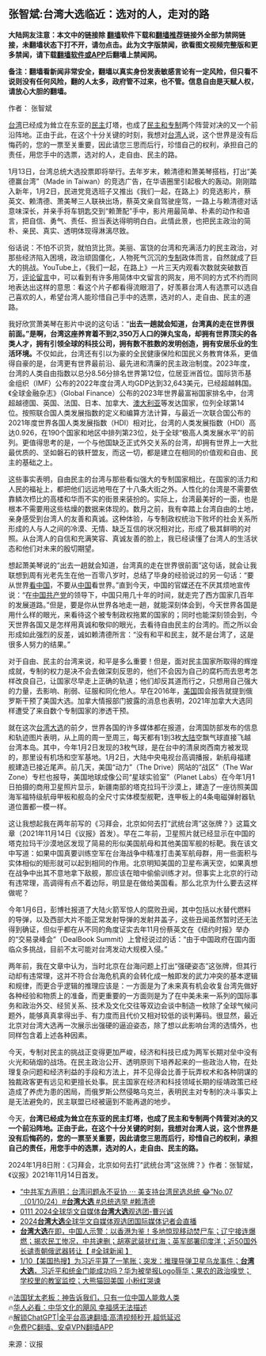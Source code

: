  <!-- 面包屑导航 --> <h2>张智斌:台湾大选临近：选对的人，走对的路</h2> <p class="notice"><b>大陆网友注意：本文中的链接除 <a href="https://github.com/bannedbook/fanqiang" >翻墙</a>软件下载和<a href="https://github.com/killgcd/justmysocks/blob/master/README.md">翻墙推荐</a>链接外全部为禁网链接，未翻墙状态下打不开，请勿点击。此为文字版禁闻，欲看图文视频完整版和更多禁闻，请下载<a href="https://github.com/bannedbook/fanqiang">翻墙软件或APP</a>后翻墙上禁闻网。</p><p>备注：翻墙看新闻非常安全，翻墙以真实身份发表敏感言论有一定风险，但只看不说则没有任何风险，翻的人太多，政府管不过来，也不管。信息自由是天赋人权，请放心大胆的翻墙。</b></p>  <div class="entry"> <p>作者： 张智斌</p> <p id="summary"><a href="https://www.bannedbook.org/bnews/tag/%e5%8f%b0%e6%b9%be/" class="st_tag internal_tag" rel="tag" title="标签 台湾 下的日志">台湾</a>已经成为耸立在东亚的<a href="https://www.bannedbook.org/bnews/tag/%e6%b0%91%e4%b8%bb/" class="st_tag internal_tag" rel="tag" title="标签 民主 下的日志">民主</a>灯塔，也成了<span class='wp_keywordlink'><a href="https://www.bannedbook.org/forum2/topic1260.html" title="民主和专制的社会起源" target="_blank">民主和专制</a></span>两个阵营对决的又一个前沿阵地。正由于此，在这个十分关键的时刻，我想对<a href="https://www.bannedbook.org/bnews/tag/%E5%8F%B0%E6%B9%BE%E4%BA%BA/" class="st_tag internal_tag" rel="tag" title="标签 台湾人 下的日志">台湾人</a>说，这个世界是没有后悔药的，您的一票至关重要，因此请您三思而后行，珍惜自己的权利，承担自己的责任，用您手中的选票，选对的人，走自由、民主的路。</p> <p id="conimg">1月13日，台湾总统大选投票即将举行。去年岁末，赖清德和萧美琴搭档，打出“美德赢台湾”（Made in Taiwan）的竞选广告，在华语圈里引起极大的轰动。刚刚踏入新年，1月2日，民进党竞选班子又推出《我们一起，在路上》的竞选影片，蔡英文、赖清德、萧美琴三人联袂出场，蔡英文亲自驾驶座驾，一路上与赖清德对话意味深长，并亲手将车钥匙交到“赖萧配”手中，影片用最简单、朴素的动作和语言，把自信、勇气、责任、担当表达得明明白白。此情此景，也把民主政治的简朴、亲民、真实、透明体现得淋漓尽致。</p> <p>俗话说：不怕不识货，就怕货比货。美丽、富饶的台湾和充满活力的民主政治，对那些经济陷入困境，政治顽固僵化，人物死气沉沉的<a href="https://www.bannedbook.org/bnews/tag/%E4%B8%93%E5%88%B6/" class="st_tag internal_tag" rel="tag" title="标签 专制 下的日志">专制</a>政体而言，自然就成了巨大的挑战。YouTube上，《我们一起，在路上》一片三天内观看次数就突破数百万，<span class='wp_keywordlink_affiliate'><a href="https://www.bannedbook.org/bnews/comments/" title="新闻评论" target="_blank">评论</a></span><span class='wp_keywordlink'><a href="https://www.bannedbook.org/bnews/tougao/" title="留言" target="_blank">留言</a></span>中，可以看到有许多用简体中文留言的网友，用不同的方式不约而同地表达出这样的意思：看这个片子都看得流眼泪了，好羡慕台湾人有选票可以选自己喜欢的人，希望台湾人能珍惜自己手中的选票，选对的人，走自由、民主的道路。</p> <p>我好欣赏萧美琴在影片中说的这句话：“<strong>出去一趟就会知道，台湾真的走在世界很前面。”是啊，台湾这座养育着不到2,350万人口的弹丸宝岛，却拥有世界顶尖的各类人才，拥有引领全球的科技公司，拥有数不胜数的发明创造，拥有安居乐业的生活环境。</strong>不仅如此，台湾还有引以为豪的全民健康保险和国民义务教育体系，更值得自豪的是，台湾更有世界最前沿、最先进和清廉的民主政治制度。2023年度，台湾的人类自由指数以总分8.56分排名世界第12位，位居亚洲首位。国际货币基金组织（IMF）公布的2022年度台湾人均GDP达到32,643美元，已经超越韩国。《全球金融杂志》（Global Finance）公布的2023年世界最富裕国家排名中，台湾超越德国、英国、法国、日本、加拿大、<a href="https://www.bannedbook.org/bnews/tag/%e6%be%b3%e5%a4%a7%e5%88%a9%e4%ba%9a/" class="st_tag internal_tag" rel="tag" title="标签 澳大利亚 下的日志">澳大利亚</a>等发达国家，位列全球第14位。按照联合国人类发展指数的定义和编算方法计算，与最近一次联合国公布的2021年度世界各国人类发展指数（HDI）相对比，台湾的人类发展指数（HDI）高达0.926，在190个国家和地区中排列第23位，处于全球“极高人类发展水平”的前列。更值得思考的是，一个与他国缺乏正式外交关系的台湾，却拥有世界上一大批最优质的、坚如磐石的铁杆盟友，而这一切，都是建立在相同的价值观和自由、民主的基础之上。</p> <p>这些事实表明，自由民主的台湾与那些看似强大的专制国家相比，在国家的活力和人民的福祉上，都把他们远远地甩在了十八条大街之外。人性化的台湾是不需要依靠鳞次栉比的高楼和华而不实的街景来装扮的。实际上，台湾最美好的一面，也是根本不需要用这些枯燥的数据来体现的。数月之前，我有幸踏上台湾自由的土地，亲身感受到台湾人的友善和真诚。这种体验，与专制政权统治下败坏的社会关系所形成的人与人之间的冷漠、无情、缺乏互信的状况相对比，形成了极其鲜明的对照。从台湾人的自信和充满笑容、真诚友善的脸上，我已经读懂了台湾人的生活状态和他们对未来的殷切期望。</p> <p>想起萧美琴说的“出去一趟就会知道，台湾真的走在世界很前面”这句话，就会让我联想到周有光老先生在他一百零八岁时，总结了毕身的经验说过的另一句话：“要从世界<span class='wp_keywordlink_affiliate'><a href="https://www.secretchina.com/" title="看中国" target="_blank">看中国</a></span>，不要从<span class='wp_keywordlink_affiliate'><a href="https://www.bannedbook.org/" title="中国" target="_blank">中国</a></span>看世界。”直到今天，中国的官媒还在不厌其烦地宣传说：“在<a href="https://www.bannedbook.org/bnews/tag/%e4%b8%ad%e5%9b%bd%e5%85%b1%e4%ba%a7%e5%85%9a/" class="st_tag internal_tag" rel="tag" title="标签 中国共产党 下的日志">中国共产党</a>的领导下，中国只用几十年的时间，就走完了西方国家几百年的发展道路。”但是，要是你从世界各地走一趟，就能深刻体会到，今天世界各国是用什么样的眼光，来看待这个被专制政权拖累的国家的；同时也能深刻领会到，今天世界各国又是怎样用真诚和敬仰的眼光，去看待自由民主的台湾的。而之所以会形成如此强烈的反差，诚如赖清德所言：“没有和平和民主，就不是台湾了，这是很多人努力的结果。”</p> <p>对于自由、民主的台湾来说，和平是多么重要！但是，面对民主国家所取得的辉煌成就，专制的权力是决不会去做深刻反思的，他们不会因为自己的腐朽而去思考怎样改良自己，让国家尽早走上正确的轨道；他们却反其道而行之，只想用自己强大的力量，去影响、削弱、征服和同化他人。早在2016年，<a href="https://www.bannedbook.org/bnews/tag/%e7%be%8e%e5%9b%bd/" class="st_tag internal_tag" rel="tag" title="标签 美国 下的日志">美国</a>国会报告就提到俄罗斯干预了美国大选。加拿大情报部门披露的消息也表明，2021年加拿大大选同样遭受了来自数个专制国家的渗透干预。</p>  <p>就在这次<a href="https://www.bannedbook.org/bnews/tag/%e5%8f%b0%e6%b9%be%e5%a4%a7%e9%80%89/" class="st_tag internal_tag" rel="tag" title="标签 台湾大选 下的日志">台湾大选</a>的前夕，世界各国的许多媒体都在报道，台湾国防部发布的信息和轨迹图片表明，从上周的周一至周三，每天都有1到3枚<span class='wp_keywordlink_affiliate'><a href="https://www.bannedbook.org/" title="大陆" target="_blank">大陆</a></span>空飘气球直接飞越台湾本岛。其中，今年1月2日发现的3枚气球，是在台中的清泉岗西南方被发现的，那里设有机场和空军基地。1月2日，大陆中央电视台高调播报，新航母福建舰建造已接近尾声。前几天，美国“动力”（The Drive）网站的“战区”（The War Zone）专栏也报导，美国地球成像公司“星球实验室”（Planet Labs）在今年1月1日拍摄的商用卫星照片显示，新疆南部的塔克拉玛干沙漠上，建造了一座彷照美国海军福特级航母甲板和舰岛的全尺寸实体模型舰靶，连甲板上的4条电磁弹射器轨道位置都一模一样。</p> <p>这让我想起我在两年前写的《习拜会，北京如何去打“武统台湾”这张牌？》这篇文章（2021年11月14日《议报》首发）。早在二年前，卫星照片就已经显示在中国的塔克拉玛干沙漠地区发现了简易的形似美国航母和其他美国军舰的标靶。我在该文中写道：如果中国真要训练空军在台海战争中精准打击美军航母群，用一些面积与实体相似的矩形就可以起到相同的作用。北京明知美国的卫星布满天空，如果真想在战争中出其不意地拿下敌舰，那应该在暗中偷偷训练才对。但事实上北京的行动有违常理，高调得有点不着边际，明显是在做给美国看。那么北京为什么要去这样做呢？</p> <p>今年1月6日，彭博社报道了大陆火箭军惊人的腐败丑闻，其中包括以水替代燃料的导弹，以及西部大片不能正常发射导弹的发射井盖子，这些丑闻虽然暂时还无法得到确证，但似乎都在从不同的角度证实去年11月份蔡英文在《纽约时报》举办的“交易录峰会”（DealBook Summit）上曾经说过的话：“由于中国政府在国内面临众多挑战，目前不太可能对台湾发动大规模入侵。”</p> <p>两年前，我在文章中认为，当时北京在台海问题上打出“强硬姿态”这张牌，但其行动却有违常理，这并不符合台海危机真的会转化成一触即发的武力冲突的基本逻辑和规律，而更合乎逻辑的推理应该是：一方面是为了未来真有机会收复台湾先做好各种经验和物质上的准备，而更重要的一方面则是为了在中美未来一系列的国际事务和政治外交、经贸关系、技术及文化交往等双边会谈中制造一枚除了全球气候问题外，能够真真拿得出手、有力度而且代价又相对较低的谈判筹码。很显然，最近北京对台湾大选再一次展示出强硬的逼迫姿态，除了想以此影响台湾的选情外，也同样包含着上述各种因素。</p>  <p>今天，专制对民主的挑战正变得更加严峻，经济和科技已成为两军长期对垒中没有火光和硝烟的战场。在民主政治公开、透明原则下培养起来的一些政治人物，在处理复杂问题和经济利益的手段和方法上，并不见得会比善于玩弄权术和各种阴谋的独裁政客更有远见和更擅长处事。民主国家在经济和科技领域长期的绥靖政策已经造成了养虎为患的困局，而俄罗斯公然侵略乌克兰，表明民主对专制的决斗事实上是无法避免的，民主联盟已经被逼到不能再退的地步。</p> <p>今天，<strong>台湾已经成为耸立在东亚的民主灯塔，也成了民主和专制两个阵营对决的又一个前沿阵地。正由于此，在这个十分关键的时刻，我想对台湾人说，这个世界是没有后悔药的，您的一票至关重要，因此请您三思而后行，珍惜自己的权利，承担自己的责任，用您手中的选票，选对的人，走自由、民主的路。</strong></p> <p>2024年1月8日附：《习拜会，北京如何去打“武统台湾”这张牌？》作者：张智斌，《议报》2021年11月14日首发。</p> <!--<div id="taboola-mid-1"></div>--><ul class='op-related-articles' title='相关阅读'> <li><a href='https://www.bannedbook.org/bnews/sohnews/20240111/1986355.html' target='_blank'>“中共军方声明：台湾问题永不妥协 ⋯ 美支持台湾民选总统 😂”No.07（01/10/24）#<b>台湾大选</b> #总统选举 #赖清德</a></li> <li><a href='https://www.bannedbook.org/bnews/taiwannews/20240111/1986352.html' target='_blank'>0111 2024全球华文自媒体<b>台湾大选</b>观选团-曹兴诚</a></li> <li><a href='https://www.bannedbook.org/bnews/sohnews/20240111/1986349.html' target='_blank'>2024<b>台湾大选</b>全球华文自媒体观选团国际媒体记者会直播</a></li> <li><a href='https://www.bannedbook.org/bnews/bannedvideo/20240111/1986348.html' target='_blank'><b>台湾大选</b>在即，中国人示警：以香港为鉴！多地惊现移动焚尸车；辽宁接连爆燃；揭农民工惨况，中共速删；胡塞武装扰红海；英军部署印度洋；近50国外长谴责朝俄武器转让【 #全球新闻 】</a></li> <li><a href='https://www.bannedbook.org/bnews/bannedvideo/20240111/1986342.html' target='_blank'>1/10【美国热搜】为习近平算了一笔账；突发：推理导弹卫星乌龙事件；<b>台湾大选</b>，习近平和统金门能成功吗？华为被举报Logo辱华；果农的政治嗅觉；学校里的教室监控；大熊猫回美国 小粉红哭谏</a></li> </ul> <p class="texttj"> 🔥<a href="https://www.bannedbook.org/bnews/ssgc/20230219/1850782.html" target="_blank">法国犹太老板：神告诉我们，只有一位中国人能救人类</a><br/> 🔥<a href="https://www.bannedbook.org/bnews/comments/20220220/1694796.html" target="_blank">华人必看：中华文化的飓风 幸福感无法描述</a><br/> 🔥<a href="https://github.com/bannedbook/fanqiang/wiki/V2ray%E6%9C%BA%E5%9C%BA" target="_blank">解锁ChatGPT|全平台高速翻墙:高清视频秒开,超低延迟</a><br/> 🔥<a href="https://github.com/bannedbook/fanqiang/wiki/%E7%A6%81%E9%97%BB%E7%BD%91%E5%AE%89%E5%8D%93%E7%BF%BB%E5%A2%99%E6%96%B0%E9%97%BBAPP" target="_blank">免费PC翻墙、安卓VPN翻墙APP</a><br/> </p> <p class="src-info">来源：议报 </p><a name='sharetosocial'></a> <div style="margin-bottom:5px;padding-bottom:5px;clear:both"> <div id="archive-pix-1" class="banner-ads"> <!-- AuctionX Display platform tag START --> <div id="27602x728x90x621x_ADSLOT1" clicktrack="%%CLICK_URL_ESC%%"></div>  <!-- AuctionX Display platform tag END --> </div> <div id="archive-pix-2" class="banner-ads"> <!-- AuctionX Display platform tag START --> <div id="27556x300x250x621x_ADSLOT1" clicktrack="%%CLICK_URL_ESC%%" style="margin:0 auto;text-align:center"></div>  <!-- AuctionX Display platform tag END --> </div> </div>  <div id="archive-pix-1" class="banner-ads"> <!-- AuctionX Display platform tag START --> <div id="27603x728x90x621x_ADSLOT1" clicktrack="%%CLICK_URL_ESC%%"></div>  <!-- AuctionX Display platform tag END --> </div> </div><!--END ENTRY--> 